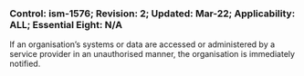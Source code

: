 ### Control: ism-1576; Revision: 2; Updated: Mar-22; Applicability: ALL; Essential Eight: N/A
<p>If an organisation’s systems or data are accessed or administered by a service provider in an unauthorised manner, the organisation is immediately notified.</p>